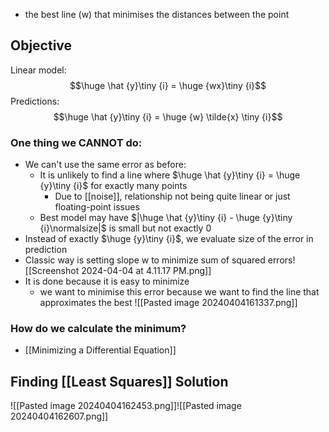 - the best line (w) that minimises the distances between the point

## Objective
Linear model:
$$\huge \hat {y}\tiny {i} = \huge {wx}\tiny {i}$$
Predictions:
$$\huge \hat {y}\tiny {i} = \huge {w} \tilde{x} \tiny {i}$$
### One thing we CANNOT do:
- We can't use the same error as before:
	- It is unlikely to find a line where $\huge \hat {y}\tiny {i} = \huge {y}\tiny {i}$ for exactly many points
		- Due to [[noise]], relationship not being quite linear or just floating-point issues
	- Best model may have $|\huge \hat {y}\tiny {i} - \huge {y}\tiny {i}\normalsize|$ is small but not exactly 0
- Instead of exactly $\huge {y}\tiny {i}$, we evaluate size of the error in prediction
- Classic way is setting slope w to minimize sum of squared errors![[Screenshot 2024-04-04 at 4.11.17 PM.png]]
- It is done because it is easy to minimize
	- we want to minimise this error because we want to find the line that approximates the best
	![[Pasted image 20240404161337.png]]
### How do we calculate the minimum?
- [[Minimizing a Differential Equation]]

## Finding [[Least Squares]] Solution
![[Pasted image 20240404162453.png]]![[Pasted image 20240404162607.png]]

